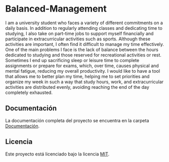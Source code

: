 ﻿# Balanced-Management

I am a university student who faces a variety of different commitments on a daily basis. In addition to regularly attending classes and dedicating time to studying, I also take on part-time jobs to support myself financially and participate in extracurricular activities such as sports. Although these activities are important, I often find it difficult to manage my time effectively. One of the main problems I face is the lack of balance between the hours dedicated to studying and those reserved for recreational activities or rest. Sometimes I end up sacrificing sleep or leisure time to complete assignments or prepare for exams, which, over time, causes physical and mental fatigue, reducing my overall productivity. I would like to have a tool that allows me to better plan my time, helping me to set priorities and organize my week in such a way that study hours, work, and extracurricular activities are distributed evenly, avoiding reaching the end of the day completely exhausted.


## Documentación

La documentación completa del proyecto se encuentra en la carpeta [Documentación](./Documentation).

## Licencia

Este proyecto está licenciado bajo la licencia [MIT](./LICENSE.txt).
